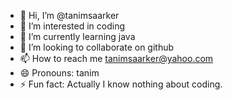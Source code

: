 - 👋 Hi, I’m @tanimsaarker
- 👀 I’m interested in coding
- 🌱 I’m currently learning java
- 💞️ I’m looking to collaborate on github
- 📫 How to reach me tanimsaarker@yahoo.com 
- 😄 Pronouns: tanim
- ⚡ Fun fact: Actually I know nothing about coding.

<!---
tanimsaarker/tanimsaarker is a ✨ special ✨ repository because its `README.md` (this file) appears on your GitHub profile.
You can click the Preview link to take a look at your changes.
--->

